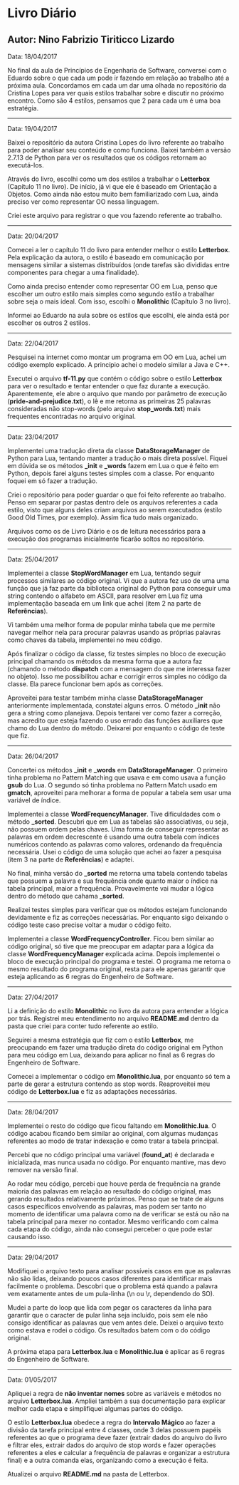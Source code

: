 # Livro Diário
## Autor: Nino Fabrizio Tiriticco Lizardo



Data: 18/04/2017

No final da aula de Princípios de Engenharia de Software, conversei com o Eduardo sobre o que cada um pode ir fazendo em relação ao trabalho até a próxima aula. Concordamos em cada um dar uma olhada no repositório da Cristina Lopes para ver quais estilos trabalhar sobre e discutir no próximo encontro. Como são 4 estilos, pensamos que 2 para cada um é uma boa estratégia.

-----------------------------------------

Data: 19/04/2017

Baixei o repositório da autora Cristina Lopes do livro referente ao trabalho para poder analisar seu conteúdo e como funciona. Baixei também a versão 2.7.13 de Python para ver os resultados que os códigos retornam ao executá-los.

Através do livro, escolhi como um dos estilos a trabalhar o **Letterbox** (Capítulo 11 no livro). De início, já vi que ele é baseado em Orientação a Objetos. Como ainda não estou muito bem familiarizado com Lua, ainda preciso ver como representar OO nessa linguagem.

Criei este arquivo para registrar o que vou fazendo referente ao trabalho.

-----------------------------------------

Data: 20/04/2017

Comecei a ler o capítulo 11 do livro para entender melhor o estilo **Letterbox**. Pela explicação da autora, o estilo é baseado em comunicação por mensagens similar a sistemas distribuídos (onde tarefas são divididas entre componentes para chegar a uma finalidade).

Como ainda preciso entender como representar OO em Lua, penso que escolher um outro estilo mais simples como segundo estilo a trabalhar sobre seja o mais ideal. Com isso, escolhi o **Monolithic** (Capítulo 3 no livro).

Informei ao Eduardo na aula sobre os estilos que escolhi, ele ainda está por escolher os outros 2 estilos.

-----------------------------------------

Data: 22/04/2017

Pesquisei na internet como montar um programa em OO em Lua, achei um código exemplo explicado. A princípio achei o modelo similar a Java e C++.

Executei o arquivo **tf-11.py** que contém o código sobre o estilo **Letterbox** para ver o resultado e tentar entender o que faz durante a execução. Aparentemente, ele abre o arquivo que mando por parâmetro de execução (**pride-and-prejudice.txt**), o lê e me retorna as primeiras 25 palavras consideradas não stop-words (pelo arquivo **stop_words.txt**) mais frequentes encontradas no arquivo original.

-----------------------------------------

Data: 23/04/2017

Implementei uma tradução direta da classe **DataStorageManager** de Python para Lua, tentando manter a tradução o mais direta possível. Fiquei em dúvida se os métodos **_init** e **_words** fazem em Lua o que é feito em Python, depois farei alguns testes simples com a classe. Por enquanto foquei em só fazer a tradução.

Criei o repositório para poder guardar o que foi feito referente ao trabalho. Penso em separar por pastas dentro dele os arquivos referentes a cada estilo, visto que alguns deles criam arquivos ao serem executados (estilo Good Old Times, por exemplo). Assim fica tudo mais organizado.

Arquivos como os de Livro Diário e os de leitura necessários para a execução dos programas inicialmente ficarão soltos no repositório.

-----------------------------------------

Data: 25/04/2017

Implementei a classe **StopWordManager** em Lua, tentando seguir processos similares ao código original. Vi que a autora fez uso de uma uma função que já faz parte da biblioteca original do Python para conseguir uma string contendo o alfabeto em ASCII, para resolver em Lua fiz uma implementação baseada em um link que achei (item 2 na parte de **Referências**).

Vi também uma melhor forma de popular minha tabela que me permite navegar melhor nela para procurar palavras usando as próprias palavras como chaves da tabela, implementei no meu código.

Após finalizar o código da classe, fiz testes simples no bloco de execução principal chamando os métodos da mesma forma que a autora faz (chamando o método **dispatch** com a mensagem do que me interessa fazer no objeto). Isso me possibilitou achar e corrigir erros simples no código da classe. Ela parece funcionar bem após as correções.

Aproveitei para testar também minha classe **DataStorageManager** anteriormente implementada, constatei alguns erros. O método **_init** não gera a string como planejava. Depois tentarei ver como fazer a correção, mas acredito que esteja fazendo o uso errado das funções auxiliares que chamo do Lua dentro do método. Deixarei por enquanto o código de teste que fiz.

-----------------------------------------

Data: 26/04/2017

Concertei os métodos **_init** e **_words** em **DataStorageManager**. O primeiro tinha problema no Pattern Matching que usava e em como usava a função **gsub** do Lua. O segundo só tinha problema no Pattern Match usado em **gmatch**, aproveitei para melhorar a forma de popular a tabela sem usar uma variável de índice.

Implementei a classe **WordFrequencyManager**. Tive dificuldades com o método **_sorted**. Descubri que em Lua as tabelas são associativas, ou seja, não possuem ordem pelas chaves. Uma forma de conseguir representar as palavras em ordem decrescente é usando uma outra tabela com índices numéricos contendo as palavras como valores, ordenando da frequência necessária. Usei o código de uma solução que achei ao fazer a pesquisa (item 3 na parte de **Referências**) e adaptei.

No final, minha versão do **_sorted** me retorna uma tabela contendo tabelas que possuem a palavra e sua frequência onde quanto maior o índice na tabela principal, maior a frequência. Provavelmente vai mudar a lógica dentro do método que cahama **_sorted**.

Realizei testes simples para verificar que os métodos estejam funcionando devidamente e fiz as correções necessárias. Por enquanto sigo deixando o código teste caso precise voltar a mudar o código feito.

Implementei a classe **WordFrequencyController**. Ficou bem similar ao código original, só tive que me preocupar em adaptar para a lógica da classe **WordFrequencyManager** explicada acima. Depois implementei o bloco de execução principal do programa e testei. O programa me retorna o mesmo resultado do programa original, resta para ele apenas garantir que esteja aplicando as 6 regras do Engenheiro de Software.

-----------------------------------------

Data: 27/04/2017

Li a definição do estilo **Monolithic** no livro da autora para entender a lógica por trás. Registrei meu entendimento no arquivo **README.md** dentro da pasta que criei para conter tudo referente ao estilo.

Seguirei a mesma estratégia que fiz com o estilo **Letterbox**, me preocupando em fazer uma tradução direta do código original em Python para meu código em Lua, deixando para aplicar no final as 6 regras do Engenheiro de Software.

Comecei a implementar o código em **Monolithic.lua**, por enquanto só tem a parte de gerar a estrutura contendo as stop words. Reaproveitei meu código de **Letterbox.lua** e fiz as adaptações necessárias.

-----------------------------------------

Data: 28/04/2017

Implementei o resto do código que ficou faltando em **Monolithic.lua**. O código acabou ficando bem similar ao original, com algumas mudanças referentes ao modo de tratar indexação e como tratar a tabela principal.

Percebi que no código principal uma variável (**found_at**) é declarada e inicializada, mas nunca usada no código. Por enquanto mantive, mas devo remover na versão final.

Ao rodar meu código, percebi que houve perda de frequência na grande maioria das palavras em relação ao resultado do código original, mas gerando resultados relativamente próximos. Penso que se trate de alguns casos específicos envolvendo as palavras, mas podem ser tanto no momento de identificar uma palavra como na de verificar se está ou não na tabela principal para mexer no contador. Mesmo verificando com calma cada etapa do código, ainda não consegui perceber o que pode estar causando isso.

-----------------------------------------

Data: 29/04/2017

Modifiquei o arquivo texto para analisar possíveis casos em que as palavras não são lidas, deixando poucos casos diferentes para identificar mais facilmente o problema. Descobri que o problema está quando a palavra vem exatamente antes de um pula-linha (\n ou \r, dependendo do SO).

Mudei a parte do loop que lida com pegar os caracteres da linha para garantir que o caracter de pular linha seja incluído, pois sem ele não consigo identificar as palavras que vem antes dele. Deixei o arquivo texto como estava e rodei o código. Os resultados batem com o do código original.

A próxima etapa para **Letterbox.lua** e **Monolithic.lua** é aplicar as 6 regras do Engenheiro de Software.

-----------------------------------------

Data: 01/05/2017

Apliquei a regra de **não inventar nomes** sobre as variáveis e métodos no arquivo **Letterbox.lua**. Ampliei também a sua documentação para explicar melhor cada etapa e simplifiquei algumas partes do código.

O estilo **Letterbox.lua** obedece a regra do **Intervalo Mágico** ao fazer a divisão da tarefa principal entre 4 classes, onde 3 delas possuem papéis referentes ao que o programa deve fazer (extrair dados do arquivo do livro e filtrar eles, extrair dados do arquivo de stop words e fazer operações referentes a eles e calcular a frequência de palavras e organizar a estrutura final) e a outra comanda elas, organizando como a execução é feita.

Atualizei o arquivo **README.md** na pasta de Letterbox.